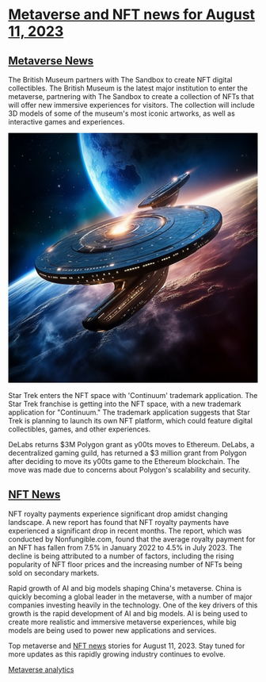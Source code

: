# [Metaverse and NFT news for August 11, 2023](https://landindex.io/news "Metaverse and NFT news for August 11, 2023")

## [Metaverse News](https://landindex.io/news "Metaverse News")

The British Museum partners with The Sandbox to create NFT digital collectibles. The British Museum is the latest major institution to enter the metaverse, partnering with The Sandbox to create a collection of NFTs that will offer new immersive experiences for visitors. The collection will include 3D models of some of the museum's most iconic artworks, as well as interactive games and experiences.

[![nft news](https://github.com/landindex/nft-news/blob/main/nft-news-8-11-2023.png?raw=true "nft news")](https://landindex.io/news "nft news")

Star Trek enters the NFT space with 'Continuum' trademark application. The Star Trek franchise is getting into the NFT space, with a new trademark application for "Continuum." The trademark application suggests that Star Trek is planning to launch its own NFT platform, which could feature digital collectibles, games, and other experiences.

DeLabs returns $3M Polygon grant as y00ts moves to Ethereum. DeLabs, a decentralized gaming guild, has returned a $3 million grant from Polygon after deciding to move its y00ts game to the Ethereum blockchain. The move was made due to concerns about Polygon's scalability and security.

## [NFT News](https://landindex.io/news "NFT News")

NFT royalty payments experience significant drop amidst changing landscape. A new report has found that NFT royalty payments have experienced a significant drop in recent months. The report, which was conducted by Nonfungible.com, found that the average royalty payment for an NFT has fallen from 7.5% in January 2022 to 4.5% in July 2023. The decline is being attributed to a number of factors, including the rising popularity of NFT floor prices and the increasing number of NFTs being sold on secondary markets.

Rapid growth of AI and big models shaping China's metaverse. China is quickly becoming a global leader in the metaverse, with a number of major companies investing heavily in the technology. One of the key drivers of this growth is the rapid development of AI and big models. AI is being used to create more realistic and immersive metaverse experiences, while big models are being used to power new applications and services.

Top metaverse and [NFT news](https://landindex.io/news "NFT news") stories for August 11, 2023. Stay tuned for more updates as this rapidly growing industry continues to evolve.

[Metaverse analytics](https://landindex.io "Metaverse analytics")
